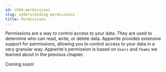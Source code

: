 ```yaml
---
id: ch04-permissions
slug: understanding-permissions
title: Permissions
---
```


Permissions are a way to control access to your data. They are used to determine who can read, write, or delete data. Appwrite provides extensive support for permissions, allowing you to control access to your data in a very granular way. Appwrite's permission is based on `Users` and `Teams` we learned about in the previous chapter.


Coming soon!
